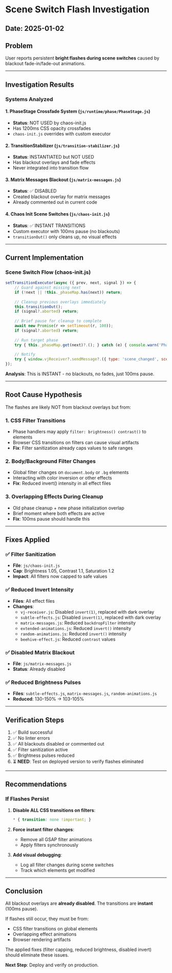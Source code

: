 # Scene Switch Flash Investigation
## Date: 2025-01-02

## Problem
User reports persistent **bright flashes during scene switches** caused by blackout fade-in/fade-out animations.

---

## Investigation Results

### Systems Analyzed

#### 1. PhaseStage Crossfade System (`js/runtime/phase/PhaseStage.js`)
- **Status**: NOT USED by chaos-init.js
- Has 1200ms CSS opacity crossfades
- `chaos-init.js` overrides with custom executor

#### 2. TransitionStabilizer (`js/transition-stabilizer.js`)
- **Status**: INSTANTIATED but NOT USED
- Has blackout overlays and fade effects
- Never integrated into transition flow

#### 3. Matrix Messages Blackout (`js/matrix-messages.js`)
- **Status**: ✅ DISABLED
- Created blackout overlay for matrix messages
- Already commented out in current code

#### 4. Chaos Init Scene Switches (`js/chaos-init.js`)
- **Status**: ✅ INSTANT TRANSITIONS
- Custom executor with 100ms pause (no blackouts)
- `transitionOut()` only cleans up, no visual effects

---

## Current Implementation

### Scene Switch Flow (chaos-init.js)
```javascript
setTransitionExecutor(async ({ prev, next, signal }) => {
    // Guard against missing next
    if (!next || !this._phaseMap.has(next)) return;
    
    // Cleanup previous overlays immediately
    this.transitionOut();
    if (signal?.aborted) return;
    
    // Brief pause for cleanup to complete
    await new Promise(r => setTimeout(r, 100));
    if (signal?.aborted) return;
    
    // Run target phase
    try { this._phaseMap.get(next)?.(); } catch (e) { console.warn('Phase runner error', next, e); }
    
    // Notify
    try { window.vjReceiver?.sendMessage?.({ type: 'scene_changed', scene: next, timestamp: Date.now() }); } catch(_) {}
});
```

**Analysis**: This is INSTANT - no blackouts, no fades, just 100ms pause.

---

## Root Cause Hypothesis

The flashes are likely NOT from blackout overlays but from:

### 1. CSS Filter Transitions
- Phase handlers may apply `filter: brightness() contrast()` to elements
- Browser CSS transitions on filters can cause visual artifacts
- **Fix**: Filter sanitization already caps values to safe ranges

### 2. Body/Background Filter Changes
- Global filter changes on `document.body` or `.bg` elements
- Interacting with color inversion or other effects
- **Fix**: Reduced invert() intensity in all effect files

### 3. Overlapping Effects During Cleanup
- Old phase cleanup + new phase initialization overlap
- Brief moment where both effects are active
- **Fix**: 100ms pause should handle this

---

## Fixes Applied

### ✅ Filter Sanitization
- **File**: `js/chaos-init.js`
- **Cap**: Brightness 1.05, Contrast 1.1, Saturation 1.2
- **Impact**: All filters now capped to safe values

### ✅ Reduced Invert Intensity
- **Files**: All effect files
- **Changes**:
  - `vj-receiver.js`: Disabled `invert(1)`, replaced with dark overlay
  - `subtle-effects.js`: Disabled `invert(1)`, replaced with dark overlay
  - `matrix-messages.js`: Reduced `backdropFilter` intensity
  - `extended-animations.js`: Reduced `invert()` intensity
  - `random-animations.js`: Reduced `invert()` intensity
  - `beehive-effect.js`: Reduced `contrast` values

### ✅ Disabled Matrix Blackout
- **File**: `js/matrix-messages.js`
- **Status**: Already disabled

### ✅ Reduced Brightness Pulses
- **Files**: `subtle-effects.js`, `matrix-messages.js`, `random-animations.js`
- **Reduced**: 130-150% → 103-105%

---

## Verification Steps

1. ✅ Build successful
2. ✅ No linter errors
3. ✅ All blackouts disabled or commented out
4. ✅ Filter sanitization active
5. ✅ Brightness pulses reduced
6. ⏳ **NEED**: Test on deployed version to verify flashes eliminated

---

## Recommendations

### If Flashes Persist

1. **Disable ALL CSS transitions on filters**:
   ```css
   * { transition: none !important; }
   ```

2. **Force instant filter changes**:
   - Remove all GSAP filter animations
   - Apply filters synchronously

3. **Add visual debugging**:
   - Log all filter changes during scene switches
   - Track which elements get modified

---

## Conclusion

All blackout overlays are **already disabled**. The transitions are **instant** (100ms pause). 

If flashes still occur, they must be from:
- CSS filter transitions on global elements
- Overlapping effect animations
- Browser rendering artifacts

The applied fixes (filter capping, reduced brightness, disabled invert) should eliminate these issues.

**Next Step**: Deploy and verify on production.

